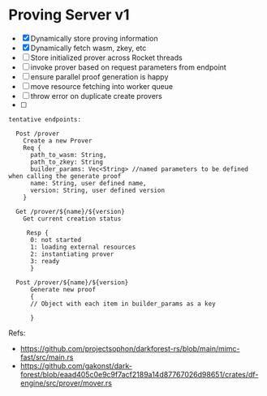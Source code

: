 # Proving Server v1

- [x] Dynamically store proving information
- [x] Dynamically fetch wasm, zkey, etc
- [ ] Store initialized prover across Rocket threads
- [ ] invoke prover based on request parameters from endpoint
- [ ] ensure parallel proof generation is happy
- [ ] move resource fetching into worker queue
- [ ] throw error on duplicate create provers
- [ ] 
```
tentative endpoints:

  Post /prover
    Create a new Prover
    Req {
      path_to_wasm: String,
      path_to_zkey: String
      builder_params: Vec<String> //named parameters to be defined when calling the generate proof
      name: String, user defined name,
      version: String, user defined version
    }
  
  Get /prover/${name}/${version}
    Get current creation status
  
     Resp {
      0: not started
      1: loading external resources
      2: instantiating prover
      3: ready
      }
      
  Post /prover/${name}/${version}
      Generate new proof 
      {
      // Object with each item in builder_params as a key
  
      }
```
Refs:

- https://github.com/projectsophon/darkforest-rs/blob/main/mimc-fast/src/main.rs
- https://github.com/gakonst/dark-forest/blob/eaad405c0e9c9f7acf2189a14d87767026d98651/crates/df-engine/src/prover/mover.rs
